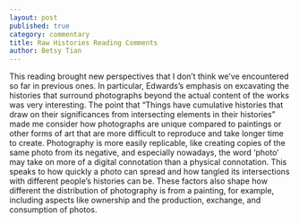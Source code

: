 ```yaml
---
layout: post
published: true
category: commentary
title: Raw Histories Reading Comments
author: Betsy Tian
---
```

This reading brought new perspectives that I don’t think we’ve encountered so far in previous ones. In particular, Edwards’s emphasis on excavating the histories that surround photographs beyond the actual content of the works was very interesting. The point that “Things have cumulative histories that draw on their significances from intersecting elements in their histories” made me consider how photographs are unique compared to paintings or other forms of art that are more difficult to reproduce and take longer time to create. Photography is more easily replicable, like creating copies of the same photo from its negative, and especially nowadays, the word ‘photo’ may take on more of a digital connotation than a physical connotation. This speaks to how quickly a photo can spread and how tangled its intersections with different people’s histories can be. These factors also shape how different the distribution of photography is from a painting, for example, including aspects like ownership and the production, exchange, and consumption of photos. 
